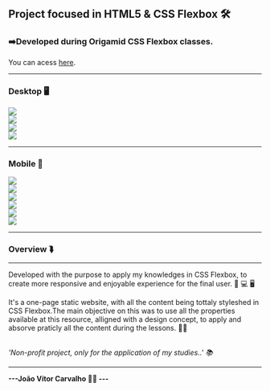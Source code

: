 <h2>Project focused in HTML5 & CSS Flexbox 🛠️ </h2>

<h3>➡️Developed during Origamid CSS Flexbox classes.</h3>
<p>You can acess <a href="https://joaodosantoscdev.github.io/flexblog/flexblog" target="_blank" alt="flexblog">here</a>.</p>
<hr>
<h3>Desktop 🖥️</h3>
<img src="img/header.jpg"></img>
<br>
<img src="img/products.jpg"></img>
<br>
<img src="img/product-box-layout.jpg"></img>
<br>
<img src="img/qualities.jpg"></img>
<hr>
<h3>Mobile 📱</h3>
<img src="img/header-mobile.jpg"></img>
<br>
<img src="img/header-img-mobile.jpg"></img>
<br>
<img src="img/boxes-mobile.jpg"></img>
<br>
<img src="img/products-mobile.jpg"></img>
<br>
<img src="img/qualities-mobile.jpg"></img>
<br>
<img src="img/footer-mobile.jpg"></img>
<hr>
<h3>Overview ⮯</h3>
<hr>
<p>Developed with the purpose to apply my knowledges in CSS Flexbox, to create more responsive and enjoyable experience for the final user.   📱 💻 🖥️</p>
<p>It's a one-page static website, with all the content being tottaly styleshed in CSS Flexbox.The main objective on this was to use all the properties available at this resource, alligned with a design concept, to apply and absorve praticly all the content during the lessons. 🧑‍💻</p>
<br>
<em>'Non-profit project, only for the application of my studies..' 📚</em>
<hr>
<strong>---João Vítor Carvalho 👨‍💻 ---</strong>
